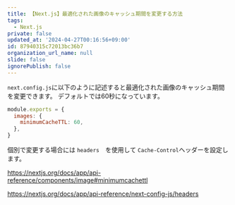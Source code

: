 ```yaml
---
title: 【Next.js】最適化された画像のキャッシュ期間を変更する方法
tags:
  - Next.js
private: false
updated_at: '2024-04-27T00:16:56+09:00'
id: 87940315c72013bc36b7
organization_url_name: null
slide: false
ignorePublish: false
---
```

`next.config.js`に以下のように記述すると最適化された画像のキャッシュ期間を変更できます。
デフォルトでは60秒になっています。

```js
module.exports = {
  images: {
    minimumCacheTTL: 60,
  },
}

```

個別で変更する場合には `headers`　を使用して `Cache-Control`ヘッダーを設定します。

https://nextjs.org/docs/app/api-reference/components/image#minimumcachettl

https://nextjs.org/docs/app/api-reference/next-config-js/headers
